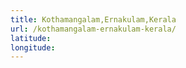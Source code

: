 ```yaml
---
title: Kothamangalam,Ernakulam,Kerala
url: /kothamangalam-ernakulam-kerala/
latitude: 
longitude: 
---
```

